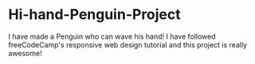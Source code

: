 # Hi-hand-Penguin-Project
I have made a Penguin who can wave his hand! I have followed freeCodeCamp's responsive web design tutorial and this project is really awesome!
